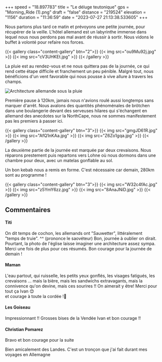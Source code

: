 +++
speed = "18.897783"
title = "Le déluge teutonique"
gps = "Morning_Ride (1).png"
draft = "false"
distance = "219524"
elevation = "1156"
duration = "11:36:59"
date = "2023-07-27 21:13:38.533605"
+++

Nous partons plus tard ce matin et prévoyons une petite journée, pour récupérer de la veille. L'hôtel allemand est un labyrinthe immense dans lequel nous nous perdons pas mal avant de réussir à sortir. Nous vidons le buffet à volonté pour refaire nos forces.

{{< gallery class="content-gallery" btn="2">}}
{{< img src="ou9Mu92j.jpg" >}}
{{< img src="cV3UHKEt.jpg" >}}
{{< /gallery >}}

La pluie est au rendez-vous et ne nous quittera pas de la journée, ce qui rend cette étape difficile et franchement un peu pénible. Malgré tout, nous bénéficions d'un vent favorable qui nous pousse à vive allure à travers les champs.

![Architecture allemande sous la pluie](dPDFUAg8.jpg)

Première pause à 120km, jamais nous n'avions roulé aussi longtemps sans marquer d'arrêt. Nous avalons des quantités phénoménales de brötchen dans une boulangerie devant des serveuses hilares qui s'échangent en allemand des anecdotes sur la NorthCape, nous ne sommes manifestement pas les premiers à passer ici.

{{< gallery class="content-gallery" btn="3">}}
{{< img src="gmgJD61R.jpg" >}}
{{< img src="AfQ1nKAa.jpg" >}}
{{< img src="Z6Zo1gqa.jpg" >}}
{{< /gallery >}}

La deuxième partie de la journée est marquée par deux crevaisons. Nous réparons prestement puis repartons vers Lohne où nous dormons dans une chambre pour deux, avec un matelas gonflable au sol.

Un bon kebab nous a remis en forme. C'est nécessaire car demain, 280km sont au programme !

{{< gallery class="content-gallery" btn="3">}}
{{< img src="W32c4fAc.jpg" >}}
{{< img src="z5YmY6zz.jpg" >}}
{{< img src="8AnaJNiD.jpg" >}}
{{< /gallery >}}

## Commentaires

#### Titi
On dit temps de cochon, les allemands ont "Sauwetter", littéralement "temps de truie". ^^ (prononce le saovéteur)
Bon, journée à oublier on dirait. Pourtant, la photo de l'église laisse imaginer une architecture assez sympa. Merci une fois de plus pour ces résumés.
Bon courage pour la journée de demain !

#### Maman
L'eau partout, qui ruisselle, les petits yeux gonflés, les visages fatigués, les crevaisons ... mais la bière, mais les sandwichs extravagants, mais la connivence qu'on devine, mais ces sourires !!  On aimerait y être! 
Merci pour tout ça Ivan 😊  
et courage à toute la cordée !🙂

#### Les Goiseau
Impressionnant !!
Grosses bises de la Vendée  Ivan et bon courage !!

#### Christian Pomarez
Bravo et bon courage pour la suite

Bien amicalement des Landes.
C'est un tronçon que j'ai fait durant mes voyages en Allemagne
